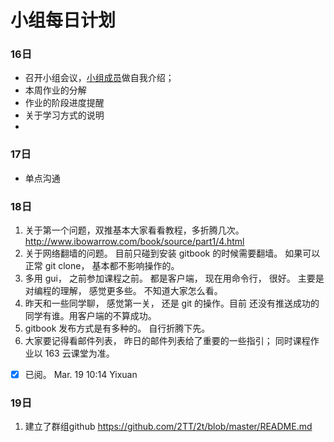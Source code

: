 # 小组每日计划

### 16日
- 召开小组会议，[小组成员](https://github.com/YixuanBurnett/GroupManagement/blob/master/Group2/log.md)做自我介绍；
- 本周作业的分解
- 作业的阶段进度提醒
- 关于学习方式的说明
- 
### 17日
- 单点沟通

### 18日

1. 关于第一个问题，双推基本大家看看教程，多折腾几次。http://www.ibowarrow.com/book/source/part1/4.html
2. 关于网络翻墙的问题。 目前只碰到安装 gitbook 的时候需要翻墙。 如果可以正常 git clone， 基本都不影响操作的。
3. 多用 gui， 之前参加课程之前。 都是客户端， 现在用命令行， 很好。 主要是对编程的理解， 感觉更多些。 不知道大家怎么看。
4. 昨天和一些同学聊， 感觉第一关， 还是 git 的操作。目前 还没有推送成功的同学有谁。用客户端的不算成功。
5. gitbook 发布方式是有多种的。 自行折腾下先。
6. 大家要记得看邮件列表， 昨日的邮件列表给了重要的一些指引； 同时课程作业以 163 云课堂为准。  
- [x] 已阅。 Mar. 19 10:14 Yixuan

### 19日

1. 建立了群组github https://github.com/2TT/2t/blob/master/README.md 
